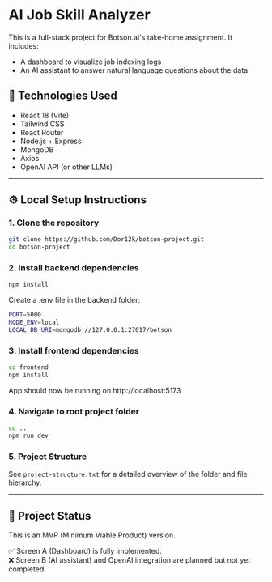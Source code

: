 

# AI Job Skill Analyzer

This is a full-stack project for Botson.ai's take-home assignment. It includes:
- A dashboard to visualize job indexing logs
- An AI assistant to answer natural language questions about the data

## 🧰 Technologies Used

- React 18 (Vite)
- Tailwind CSS
- React Router
- Node.js + Express
- MongoDB
- Axios
- OpenAI API (or other LLMs)

---

## ⚙️ Local Setup Instructions

### 1. Clone the repository

```bash
git clone https://github.com/Dor12k/botson-project.git
cd botson-project
```

### 2. Install backend dependencies

```bash
npm install
```

Create a .env file in the backend folder:

```bash
PORT=5000
NODE_ENV=local
LOCAL_DB_URI=mongodb://127.0.0.1:27017/botson
```

### 3. Install frontend dependencies

```bash
cd frontend
npm install
```

App should now be running on http://localhost:5173

### 4. Navigate to root project folder 

```bash
cd ..
npm run dev
```

### 5. Project Structure

See `project-structure.txt` for a detailed overview of the folder and file hierarchy.

---

## 🚧 Project Status

This is an MVP (Minimum Viable Product) version.

✅ Screen A (Dashboard) is fully implemented.  
❌ Screen B (AI assistant) and OpenAI integration are planned but not yet completed.
